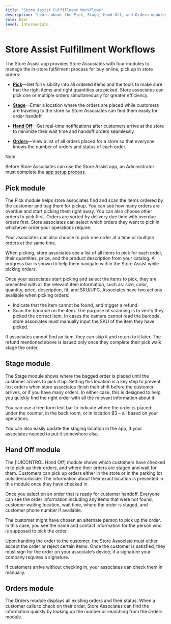 ```yaml
---
title: "Store Assist Fulfillment Workflows"
description: "Learn about the Pick, Stage, Hand-Off, and Orders modules available in the Store Assist App. These modules enable the end-to-end store fulfillment workflow for BOPIS orders. Store Associates use these modules to manage and deliver store pickup orders to customers."
role: User
level: Intermediate
---
```


# Store Assist Fulfillment Workflows

The Store Assist app provides Store Associates with four modules to manage the in-store fulfillment process for buy online, pick up in store orders: 

- **[Pick](#pick-module)**—Get full visibility into all ordered items and the tools to make sure that the right items and right quantities are picked. Store associates can pick one or multiple orders simultaneously for greater efficiency.

- **[Stage](#stage-module)**—Enter a location where the orders are placed while customers are traveling to the store so Store Associates can find them easily for order handoff 

- **[Hand Off](#hand-off-module)**—Get real-time notifications after customers arrive at the store to minimize their wait time and handoff orders seamlessly 

- **[Orders](#orders-module)**—View a list of all orders placed for a store so that everyone knows the number of orders and status of each order. 

>[!NOTE]
>
>Before Store Associates can use the Store Assist app, an Administrator must complete the [app setup process](app-setup.md).

## Pick module 

The Pick module helps store associates find and scan the items ordered by the customer and bag them for pickup. You can see how many orders are overdue and start picking them right away. You can also choose other orders to pick first. Orders are sorted by delivery due time with overdue orders first. Store associates can select which orders they want to pick in whichever order your operations require.  

Your associates can also choose to pick one order at a time or multiple orders at the same time. 

When picking, store associates see a list of all items to pick for each order, their quantities, price, and the product description from your catalog. A progress bar is shown to help them navigate within the Store Assist while picking orders.

Once your associates start picking and select the items to pick, they are presented with all the relevant item information, such as: size, color, quantity, price, description, fit, and SKU/UPC. Associates have two actions available when picking orders:

- Indicate that the item cannot be found, and trigger a refund.
- Scan the barcode on the item. The purpose of scanning is to verify they picked the correct item. In cases the camera cannot read the barcode, store associates must manually input the SKU of the item they have picked.  

If associates cannot find an item, they can skip it and return to it later.  The refund mentioned above is issued only once they complete their pick walk stage the order. 

## Stage module 

The Stage module shows where the bagged order is placed until the customer arrives to pick it up. Setting this location is a key step to prevent lost orders when store associates finish their shift before the customer arrives, or if you have many orders. In either case, this is designed to help you quickly find the right order with all the relevant information about it.  

You can use a free form text bar to indicate where the order is placed: under the counter, in the back room, or in location B3 – all based on your operations.  

You can also easily update the staging location in the app, if your associates needed to put it somewhere else. 

## Hand Off module 

The [!UICONTROL Hand Off] module shows which customers have checked in to pick up their orders, and where their orders are staged and wait for them. Customers can pick up orders either in the store or in the parking lot outside/curbside. The information about their exact location is presented in this module once they have checked in. 

Once you select on an order that is ready for customer handoff. Everyone can see the  order information including any items that were not found, customer waiting location, wait time, where the order is staged, and customer phone number if available.  

The customer might have chosen an alternate person to pick up the order. In this case, you see the name and contact information for the person who is supposed to pick the order.  

Upon handing the order to the customer, the Store Associate must either accept the order or reject certain items. Once the customer is satisfied, they must sign for the order on your associate’s device, if a signature your company requires a signature.

If customers arrive without checking in, your associates can check them in manually.  

## Orders module 

The Orders module displays all existing orders and their status. When a customer calls to check on their order, Store Associates can find the information quickly by looking up the number or searching from the Orders module.
